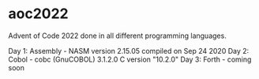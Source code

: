 # aoc2022
Advent of Code 2022 done in all different programming languages.

Day 1: Assembly - NASM version 2.15.05 compiled on Sep 24 2020
Day 2: Cobol - cobc (GnuCOBOL) 3.1.2.0 C version "10.2.0"
Day 3: Forth - coming soon
